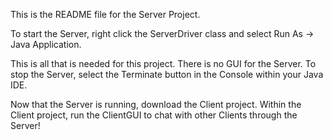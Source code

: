 This is the README file for the Server Project.

To start the Server, right click the ServerDriver class and select Run As -> Java Application.

This is all that is needed for this project. There is no GUI for the Server. To stop the Server, select the Terminate button in the Console within your Java IDE.

Now that the Server is running, download the Client project. Within the Client project, run the ClientGUI to chat with other Clients through the Server!
